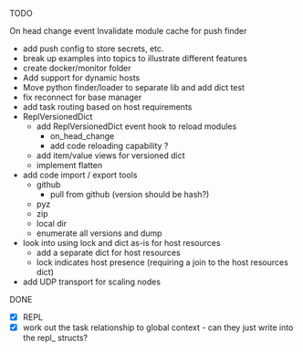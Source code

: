 TODO

On head change event
  Invalidate module cache for push finder

- add push config to store secrets, etc.
- break up examples into topics to illustrate different features
- create docker/monitor folder
- Add support for dynamic hosts
- Move python finder/loader to separate lib and add dict test
- fix reconnect for base manager
- add task routing based on host requirements
- ReplVersionedDict
  - add ReplVersionedDict event hook to reload modules 
    - on_head_change
    - add code reloading capability ?
  - add item/value views for versioned dict
  - implement flatten
- add code import / export tools
  - github
    - pull from github (version should be hash?)
  - pyz
  - zip
  - local dir
  - enumerate all versions and dump
- look into using lock and dict as-is for host resources
  - add a separate dict for host resources
  - lock indicates host presence (requiring a join to the host resources dict)
- add UDP transport for scaling nodes

DONE
- [x] REPL
- [x] work out the task relationship to global context - can they just write into the repl_ structs?
